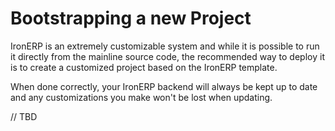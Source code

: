 # Bootstrapping a new Project

IronERP is an extremely customizable system and while it is possible to run it
directly from the mainline source code, the recommended way to deploy it is to
create a customized project based on the IronERP template.

When done correctly, your IronERP backend will always be kept up to date and
any customizations you make won't be lost when updating.

// TBD